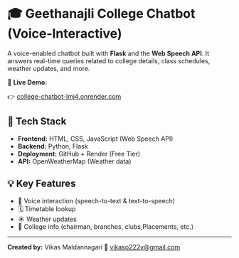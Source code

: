 # 🎓 Geethanajli College Chatbot (Voice-Interactive)

A voice-enabled chatbot built with **Flask** and the **Web Speech API**. It answers real-time queries related to college details, class schedules, weather updates, and more.

🔗 **Live Demo:** 


👉 [college-chatbot-lmj4.onrender.com](https://college-chatbot-lmj4.onrender.com)

## 🔧 Tech Stack
- **Frontend:** HTML, CSS, JavaScript (Web Speech API)
- **Backend:** Python, Flask
- **Deployment:** GitHub + Render (Free Tier)
- **API:** OpenWeatherMap (Weather data)

## 💡 Key Features
- 🎤 Voice interaction (speech-to-text & text-to-speech)
- 🗓️ Timetable lookup
- ☀️ Weather updates
- 🏫 College info (chairman, branches, clubs,Placements, etc.)

---

**Created by:** Vikas  Maldannagari
📧 vikaso222v@gmail.com
